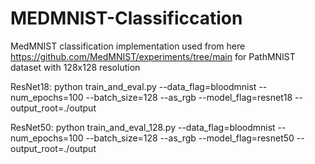 # MEDMNIST-Classificcation

MedMNIST classification implementation used from here https://github.com/MedMNIST/experiments/tree/main for PathMNIST dataset with 128x128 resolution

ResNet18:
python train_and_eval.py --data_flag=bloodmnist --num_epochs=100 --batch_size=128 --as_rgb --model_flag=resnet18 --output_root=./output 

ResNet50:
python train_and_eval_128.py --data_flag=bloodmnist --num_epochs=100 --batch_size=128 --as_rgb --model_flag=resnet50 --output_root=./output
